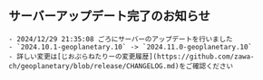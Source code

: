 ## サーバーアップデート完了のお知らせ
	- 2024/12/29 21:35:08 ごろにサーバーのアップデートを行いました
	- `2024.10.1-geoplanetary.10` -> `2024.11.0-geoplanetary.10`
	- 詳しい変更は[じおぷらねたりーの変更履歴](https://github.com/zawa-ch/geoplanetary/blob/release/CHANGELOG.md)をご確認ください
